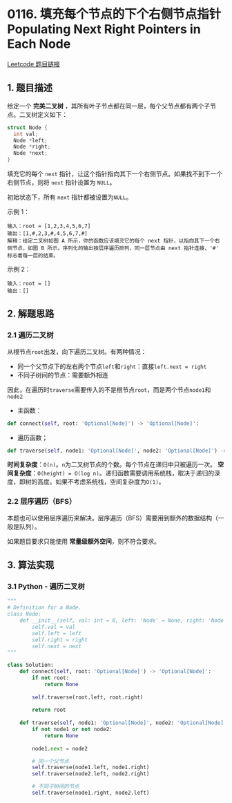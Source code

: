 # 0116. 填充每个节点的下个右侧节点指针 Populating Next Right Pointers in Each Node
[Leetcode 题目链接](https://leetcode.com/problems/populating-next-right-pointers-in-each-node/description/)

## 1. 题目描述
给定一个 **完美二叉树** ，其所有叶子节点都在同一层，每个父节点都有两个子节点。二叉树定义如下：
```C
struct Node {
  int val;
  Node *left;
  Node *right;
  Node *next;
}
```
填充它的每个 `next` 指针，让这个指针指向其下一个右侧节点。如果找不到下一个右侧节点，则将 `next` 指针设置为 `NULL`。

初始状态下，所有 `next` 指针都被设置为`NULL`。

示例 1：
```
输入：root = [1,2,3,4,5,6,7]
输出：[1,#,2,3,#,4,5,6,7,#]
解释：给定二叉树如图 A 所示，你的函数应该填充它的每个 next 指针，以指向其下一个右侧节点，如图 B 所示。序列化的输出按层序遍历排列，同一层节点由 next 指针连接，'#' 标志着每一层的结束。
```

示例 2：
```
输入：root = []
输出：[]
```

## 2. 解题思路
### 2.1 遍历二叉树
从根节点`root`出发，向下遍历二叉树。有两种情况：
- 同一个父节点下的左右两个节点`left`和`right`：直接`left.next = right`
- 不同子树间的节点：需要额外相连

因此，在遍历时`traverse`需要传入的不是根节点`root`，而是两个节点`node1`和`node2`

- 主函数：
```Python
def connect(self, root: 'Optional[Node]') -> 'Optional[Node]':
```
- 遍历函数；
```Python
def traverse(self, node1: 'Optional[Node]', node2: 'Optional[Node]') -> None:
```

**时间复杂度**：`O(n)`。`n`为二叉树节点的个数。每个节点在递归中只被遍历一次。
**空间复杂度**：`O(height) = O(log n)`。递归函数需要调用系统栈，取决于递归的深度，即树的高度。如果不考虑系统栈，空间复杂度为`O(1)`。

### 2.2 层序遍历（BFS）
本题也可以使用层序遍历来解决。层序遍历（BFS）需要用到额外的数据结构（一般是队列）。

如果题目要求只能使用 **常量级额外空间**，则不符合要求。

## 3. 算法实现
### 3.1 Python - 遍历二叉树
```Python
"""
# Definition for a Node.
class Node:
    def __init__(self, val: int = 0, left: 'Node' = None, right: 'Node' = None, next: 'Node' = None):
        self.val = val
        self.left = left
        self.right = right
        self.next = next
"""

class Solution:
    def connect(self, root: 'Optional[Node]') -> 'Optional[Node]':
        if not root:
            return None
        
        self.traverse(root.left, root.right)
        
        return root
    
    def traverse(self, node1: 'Optional[Node]', node2: 'Optional[Node]') -> None:
        if not node1 or not node2:
            return None
        
        node1.next = node2

        # 同一个父节点
        self.traverse(node1.left, node1.right)
        self.traverse(node2.left, node2.right)

        # 不同子树间的节点
        self.traverse(node1.right, node2.left)
```